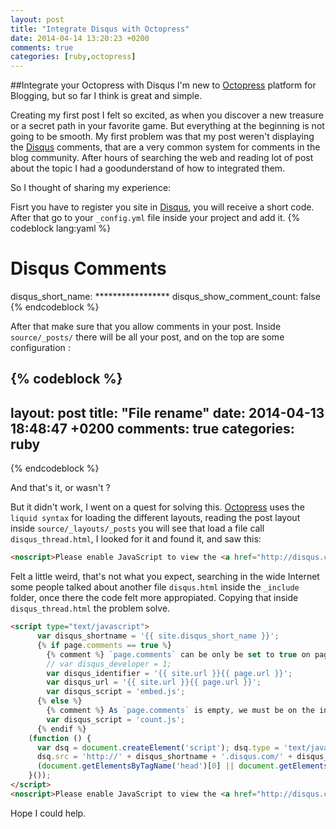 ```yaml
---
layout: post
title: "Integrate Disqus with Octopress"
date: 2014-04-14 13:20:23 +0200
comments: true
categories: [ruby,octopress]
---
```

##Integrate your Octopress with Disqus
I'm new to [Octopress](http://octopress.org/) platform for Blogging, but so far I think is great and simple.

Creating my first post I felt so excited, as when you discover a new treasure or a secret path in your favorite game. But everything at the beginning is not going to be smooth.
My first problem was that my post weren't displaying the [Disqus](https://disqus.com/) comments, that are a very common system for comments in the blog community.
After hours of searching the web and reading lot of post about the topic I had a goodunderstand of how to integrated them.

So I thought of sharing my experience:

Fisrt you have to register you site in [Disqus](https://disqus.com/), you will receive a short code. After that go to your `_config.yml` file inside your project and add it.
{% codeblock lang:yaml %}
# Disqus Comments
disqus_short_name: *****************
disqus_show_comment_count: false
{% endcodeblock %}

After that make sure that you allow comments in your post. Inside `source/_posts/` there will be all your post, and on the top are some configuration :

{% codeblock %}
---
layout: post
title: "File rename"
date: 2014-04-13 18:48:47 +0200
comments: true
categories: ruby
---
{%  endcodeblock %}

And that's it, or wasn't ?

But it didn't work, I went on a quest for solving this.
[Octopress](http://octopress.org/) uses the `liquid syntax` for loading the different layouts, reading the post layout inside `source/_layouts/_posts` you will see that load a file call `disqus_thread.html`,
I looked for it and found it, and saw this:
```html
<noscript>Please enable JavaScript to view the <a href="http://disqus.com/?ref_noscript">comments powered by Disqus.</a></noscript>
```
Felt a little weird, that's not what you expect, searching in the wide Internet some people talked about another file `disqus.html` inside the `_include` folder,
once there the code felt more appropiated. Copying that inside `disqus_thread.html`
the problem solve.

```html
<script type="text/javascript">
      var disqus_shortname = '{{ site.disqus_short_name }}';
      {% if page.comments == true %}
        {% comment %} `page.comments` can be only be set to true on pages/posts, so we embed the comments here. {% endcomment %}
        // var disqus_developer = 1;
        var disqus_identifier = '{{ site.url }}{{ page.url }}';
        var disqus_url = '{{ site.url }}{{ page.url }}';
        var disqus_script = 'embed.js';
      {% else %}
        {% comment %} As `page.comments` is empty, we must be on the index page. {% endcomment %}
        var disqus_script = 'count.js';
      {% endif %}
    (function () {
      var dsq = document.createElement('script'); dsq.type = 'text/javascript'; dsq.async = true;
      dsq.src = 'http://' + disqus_shortname + '.disqus.com/' + disqus_script;
      (document.getElementsByTagName('head')[0] || document.getElementsByTagName('body')[0]).appendChild(dsq);
    }());
</script>
<noscript>Please enable JavaScript to view the <a href="http://disqus.com/?ref_noscript">comments powered by Disqus.</a></noscript>

```

Hope I could help.